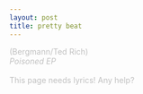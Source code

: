 ```yaml
---
layout: post
title: pretty beat
---
```

<span style="color: #c0c0c0">(Bergmann/Ted Rich)<br />
<i>Poisoned EP</i><br />
<br />
This page needs lyrics! Any help?</span>
